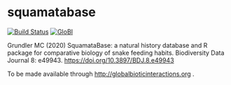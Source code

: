 # squamatabase
[![Build Status](https://travis-ci.com/globalbioticinteractions/squamatabase.svg)](https://travis-ci.com/globalbioticinteractions/squamatabase) [![GloBI](http://api.globalbioticinteractions.org/interaction.svg?accordingTo=globi:globalbioticinteractions/squamatabase)](http://globalbioticinteractions.org/?accordingTo=globi:globalbioticinteractions/squamatabase)

Grundler MC (2020) SquamataBase: a natural history database and R package for comparative biology of snake feeding habits. Biodiversity Data Journal 8: e49943. https://doi.org/10.3897/BDJ.8.e49943

To be made available through http://globalbioticinteractions.org  .
